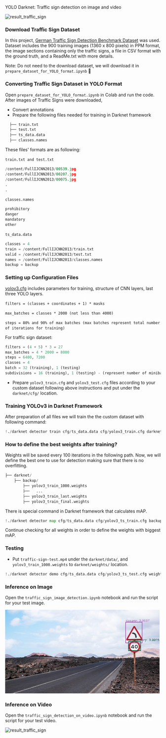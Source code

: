 YOLO Darknet: Traffic sign detection on image and video

![result_traffic_sign](https://user-images.githubusercontent.com/61134521/219385677-b7214329-4aea-46c0-864a-3cee3847d100.gif)

### Download Traffic Sign Dataset
In this project, [German Traffic Sign Detection Benchmark Dataset](https://sid.erda.dk/public/archives/ff17dc924eba88d5d01a807357d6614c/published-archive.html) was used. Dataset includes the 900 training images (1360 x 800 pixels) in PPM format, the image sections containing only the traffic signs, a file in CSV format with the ground truth, and a ReadMe.txt with more details.

Note: Do not need to the download dataset, we will download it in `prepare_dataset_for_YOLO_format.ipynb` :partying_face:	 

### Converting Traffic Sign Dataset in YOLO Format
Open `prepare_dataset_for_YOLO_format.ipynb` in Colab and run the code.
After images of Traffic Signs were downloaded,

- Convert annotations
- Prepare the following files needed for training in Darknet framework
```python
  ├── train.txt
  ├── test.txt
  ├── ts_data.data
  ├── classes.names
```
These files' formats are as following:

`train.txt and test.txt`
```python
/content/FullIJCNN2013/00539.jpg
/content/FullIJCNN2013/00207.jpg
/content/FullIJCNN2013/00075.jpg
.
.
```

`classes.names`
```python
prohibitory
danger
mandatory
other
```

`ts_data.data`
```python
classes = 4
train = /content/FullIJCNN2013/train.txt
valid = /content/FullIJCNN2013/test.txt
names = /content/FullIJCNN2013/classes.names
backup = backup
```

### Setting up Configuration Files

[yolov3.cfg](https://github.com/pjreddie/darknet/blob/master/cfg/yolov3.cfg) includes parameters for training, structure of CNN layers, last three YOLO layers.

`filters = (classes + coordinates + 1) * masks`

`max_batches = classes * 2000 (not less than 4000)`
         
`steps = 80% and 90% of max batches (max batches represent total number of iterations for training)`

For traffic sign dataset:
```python
filters = (4 + 5) * 3 = 27
max_batches = 4 * 2000 = 8000
steps = 6400, 7200
classes = 4
batch = 32 (training), 1 (testing)
subdivisions = 16 (training), 1 (testing) - (represent number of minibatches in one batch)
```
- Prepare `yolov3_train.cfg` and `yolov3_test.cfg` files according to your custom dataset following above instructions and put under the `darknet/cfg/` location.

### Training YOLOv3 in Darknet Framework
After preparation of all files we will train the the custom dataset with following command:
```python
!./darknet detector train cfg/ts_data.data cfg/yolov3_train.cfg darknet53.conv.74 -dont_show
```


### How to define the best weights after training?

Weights will be saved every 100 iterations in the following path. Now, we will define the best one to use for detection making sure that there is no overfitting.
```python
├── darknet/
    ├── backup/
        ├── yolov3_train_1000.weights
        ├──   ...
        ├── yolov3_train_last.weights
        ├── yolov3_train_final.weights
```

There is special command in Darknet framework that calculates mAP.
```python
!./darknet detector map cfg/ts_data.data cfg/yolov3_ts_train.cfg backup/yolov3_train_1000.weights
```
Continue checking for all weights in order to define the weights with biggest mAP.

### Testing

- Put `traffic-sign-test.mp4` under the `darknet/data/`, and `yolov3_train_1000.weights` to `darknet/weights/` location.
```python
!./darknet detector demo cfg/ts_data.data cfg/yolov3_ts_test.cfg weights/yolov3_train_1000.weights data/traffic-sign-test.mp4 -out_filename traffic-sign-to-test.avi -dont_show
```

### Inference on Image
Open the `traffic_sign_image_detection.ipynb` notebook and run the script for your test image. 

<img src="result.jpg" width="500" height="270">

### Inference on Video
Open the `traffic_sign_detection_on_video.ipynb` notebook and run the script for your test video.

![result_traffic_sign](https://user-images.githubusercontent.com/61134521/219385677-b7214329-4aea-46c0-864a-3cee3847d100.gif)






